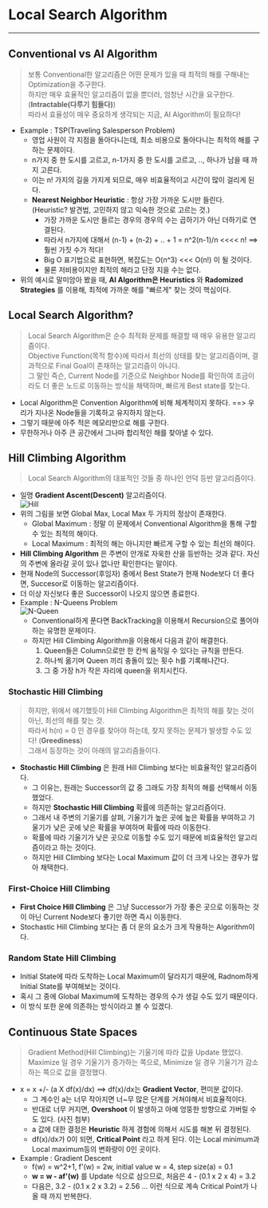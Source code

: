 # Local Search Algorithm
---
## Conventional vs AI Algorithm
> 보통 Conventional한 알고리즘은 어떤 문제가 있을 때 최적의 해를 구해내는 Optimization을 추구한다.  
> 하지만 매우 효율적인 알고리즘이 없을 뿐더러, 엄청난 시간을 요구한다.(__Intractable(다루기 힘들다)__)  
> 따라서 효율성이 매우 중요하게 생각되는 지금, AI Algorithm이 필요하다!  

- Example : TSP(Traveling Salesperson Problem)
  - 영업 사원이 각 지점을 돌아다니는데, 최소 비용으로 돌아다니는 최적의 해를 구하는 문제이다.
  - n가지 중 한 도시를 고르고, n-1가지 중 한 도시를 고르고, .., 하나가 남을 때 까지 고른다.
  - 이는 n! 가지의 길을 가지게 되므로, 매우 비효율적이고 시간이 많이 걸리게 된다.
  - __Nearest Neighbor Heuristic__ : 항상 가장 가까운 도시만 들린다. (Heuristic? 발견법, 고민하지 않고 익숙한 것으로 고르는 것.)
    - 가장 가까운 도시만 들르는 경우의 경우의 수는 곱하기가 아닌 더하기로 연결된다. 
    - 따라서 n가지에 대해서 (n-1) + (n-2) + .. + 1 = n^2(n-1)/n <<<< n! ==> 훨씬 가짓 수가 적다!
    - Big O 표기법으로 표현하면, 복잡도는 O(n^3) <<< O(n!) 이 될 것이다.
    - 물론 저비용이지만 최적의 해라고 단정 지을 수는 없다.
- 위의 예시로 말미암아 봤을 때, __AI Algorithm은 Heuristics__ 와 __Radomized Strategies__ 를 이용해, 최적에 가까운 해를 "빠르게" 찾는 것이 핵심이다.

## Local Search Algorithm?
> Local Search Algorithm은 순수 최적화 문제를 해결할 때 매우 유용한 알고리즘이다.  
> Objective Function(목적 함수)에 따라서 최선의 상태를 찾는 알고리즘이며, 결과적으로 Final Goal이 존재하는 알고리즘이 아니다.  
> 그 말인 즉슨, Current Node를 기준으로 Neighbor Node를 확인하여 조금이라도 더 좋은 노드로 이동하는 방식을 채택하며, 빠르게 Best state를 찾는다.  

- Local Algorithm은 Convention Algorithm에 비해 체계적이지 못하다. ==> 우리가 지나온 Node들을 기록하고 유지하지 않는다.
- 그렇기 때문에 아주 적은 메모리만으로 해를 구한다.
- 무한하거나 아주 큰 공간에서 그나마 합리적인 해를 찾아낼 수 있다.
## Hill Climbing Algorithm
> Local Search Algorithm의 대표적인 것들 중 하나인 언덕 등반 알고리즘이다.  
- 일명 __Gradient Ascent(Descent)__ 알고리즘이다.  
![Hill](https://user-images.githubusercontent.com/71700079/137448769-bd56f3a1-7209-4256-9cf0-f306be521bcc.PNG)  
- 위의 그림을 보면 Global Max, Local Max 두 가지의 정상이 존재한다.
  - Global Maximum : 정말 이 문제에서 Conventional Algorithm을 통해 구할 수 있는 최적의 해이다.
  - Local Maximum : 최적의 해는 아니지만 빠르게 구할 수 있는 최선의 해이다.
- __Hill Climbing Algorithm__ 은 주변이 안개로 자욱한 산을 등반하는 것과 같다. 자신의 주변에 올라갈 곳이 있나 없나만 확인한다는 말이다.
- 현재 Node의 Successor(후임자) 중에서 Best State가 현재 Node보다 더 좋다면, Succesor로 이동하는 알고리즘이다.
- 더 이상 자신보다 좋은 Successor이 나오지 않으면 종료한다.
- Example : N-Queens Problem  
  ![N-Queen](https://user-images.githubusercontent.com/71700079/137450491-254adf45-66af-4cd9-9d48-20163753a372.PNG)  
  - Conventional하게 푼다면 BackTracking을 이용해서 Recursion으로 풀어야 하는 유명한 문제이다.
  - 하지만 Hill Climbing Algorithm을 이용해서 다음과 같이 해결한다.  
    1. Queen들은 Column으로만 한 칸씩 움직일 수 있다는 규칙을 만든다.
    2. 하나씩 옮기며 Queen 끼리 충돌이 있는 횟수 h를 기록해나간다.
    3. 그 중 가장 h가 작은 자리에 queen을 위치시킨다.  
 
### Stochastic Hill Climbing
> 하지만, 위에서 얘기했듯이 Hill Climbing Algorithm은 최적의 해를 찾는 것이 아닌, 최선의 해를 찾는 것.  
> 따라서 h(n) = 0 인 경우를 찾아야 하는데, 찾지 못하는 문제가 발생할 수도 있다! (__Greediness__)  
> 그래서 등장하는 것이 아래의 알고리즘들이다.  
- __Stochastic Hill Climbing__ 은 원래 Hill Climbing 보다는 비효율적인 알고리즘이다.
  - 그 이유는, 원래는 Successor의 값 중 그래도 가장 최적의 해를 선택해서 이동했었다.
  - 하지만 __Stochastic Hill Climbing__ 확률에 의존하는 알고리즘이다.
  - 그래서 내 주변의 기울기를 살펴, 기울기가 높은 곳에 높은 확률을 부여하고 기울기가 낮은 곳에 낮은 확률을 부여하며 확률에 따라 이동한다.
  - 확률에 따라 기울기가 낮은 곳으로 이동할 수도 있기 때문에 비효율적인 알고리즘이라고 하는 것이다.
  - 하지만 Hill Climbing 보다는 Local Maximum 값이 더 크게 나오는 경우가 많아 채택한다.

### First-Choice Hill Climbing
- __First Choice Hill Climbing__ 은 그냥 Successor가 가장 좋은 곳으로 이동하는 것이 아닌 Current Node보다 좋기만 하면 즉시 이동한다.
- Stochastic Hill Climbing 보다는 좀 더 운의 요소가 크게 작용하는 Algorithm이다.

### Random State Hill Climbing
- Initial State에 따라 도착하는 Local Maximum이 달라지기 때문에, Radnom하게 Initial State를 부여해보는 것이다.
- 혹시 그 중에 Global Maximum에 도착하는 경우의 수가 생길 수도 있기 때문이다.
- 이 방식 또한 운에 의존하는 방식이라고 볼 수 있겠다.

## Continuous State Spaces
> Gradient Method(Hill Climbing)는 기울기에 따라 값을 Update 했었다.  
> Maximize 일 경우 기울기가 증가하는 쪽으로, Minimize 일 경우 기울기가 감소하는 쪽으로 값을 결정했다.  
- x = x +/- (a X df(x)/dx) ==> df(x)/dx는 __Gradient Vector__, 편미분 값이다.
  - 그 계수인 a는 너무 작아지면 너~무 많은 단계를 거쳐야해서 비효율적이다.
  - 반대로 너무 커지면, __Overshoot__ 이 발생하고 아예 엉뚱한 방향으로 가버릴 수도 있다. (사진 첨부)
  - a 값에 대한 결정은 __Heuristic__ 하게 경험에 의해서 시도를 해본 뒤 결정된다.
  - df(x)/dx가 0이 되면, __Critical Point__ 라고 하게 된다. 이는 Local minimum과 Local maximum등의 변화량이 0인 곳이다.
- Example : Gradient Descent
  - f(w) = w^2+1, f'(w) = 2w, initial value w = 4, step size(a) = 0.1
  - __w = w - af'(w)__ 를 Update 식으로 삼으므로, 처음은 4 - (0.1 x 2 x 4) = 3.2
  - 다음은, 3.2 - (0.1 x 2 x 3.2) = 2.56 ... 이런 식으로 계속 Critical Point가 나올 때 까지 반복한다.
